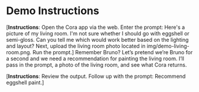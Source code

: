 # Demo Instructions

[**Instructions**: Open the Cora app via the web. Enter the prompt: Here's a picture of my living room. I'm not sure whether I should go with eggshell or semi-gloss. Can you tell me which would work better based on the lighting and layout? Next, upload the living room photo located in img/demo-living-room.png. Run the prompt.]
Remember Bruno? Let’s pretend we’re Bruno for a second and we need a recommendation for painting the living room. I’ll pass in the prompt, a photo of the living room, and see what Cora returns.​

[**Instructions**: Review the output. Follow up with the prompt: Recommend eggshell paint.]